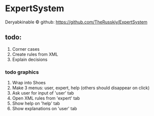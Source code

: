 ExpertSystem
============

Deryabkinable ©
github: https://github.com/TheRusskiy/ExpertSystem


## todo:
  1. Corner cases
  2. Create rules from XML
  3. Explain decisions

### todo graphics
  1. Wrap into Shoes
  2. Make 3 menus: user, expert, help (others should disappear on click)
  3. Ask user for input of 'user' tab
  4. Open XML rules from 'expert' tab
  5. Show help on 'help' tab
  6. Show explanations on 'user' tab